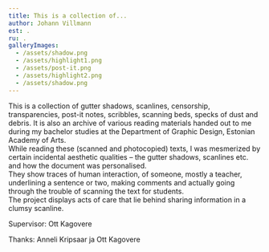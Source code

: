 ```yaml
---
title: This is a collection of...
author: Johann Villmann
est: .
ru: .
galleryImages:
  - /assets/shadow.png
  - /assets/highlight1.png
  - /assets/post-it.png
  - /assets/highlight2.png
  - /assets/shadow.png
---
```

<!--StartFragment-->

This is a collection of gutter shadows, scanlines, censorship, transparencies, post-it notes, scribbles, scanning beds, specks of dust and debris. It is also an archive of various reading materials handed out to me during my bachelor studies at the Department of Graphic Design, Estonian Academy of Arts.\
While reading these (scanned and photocopied) texts, I was mesmerized by certain incidental aesthetic qualities – the gutter shadows, scanlines etc. and how the document was personalised.\
They show traces of human interaction, of someone, mostly a teacher, underlining a sentence or two, making comments and actually going through the trouble of scanning the text for students.\
The project displays acts of care that lie behind sharing information in a clumsy scanline.



Supervisor: Ott Kagovere

Thanks: Anneli Kripsaar ja Ott Kagovere

<!--EndFragment-->